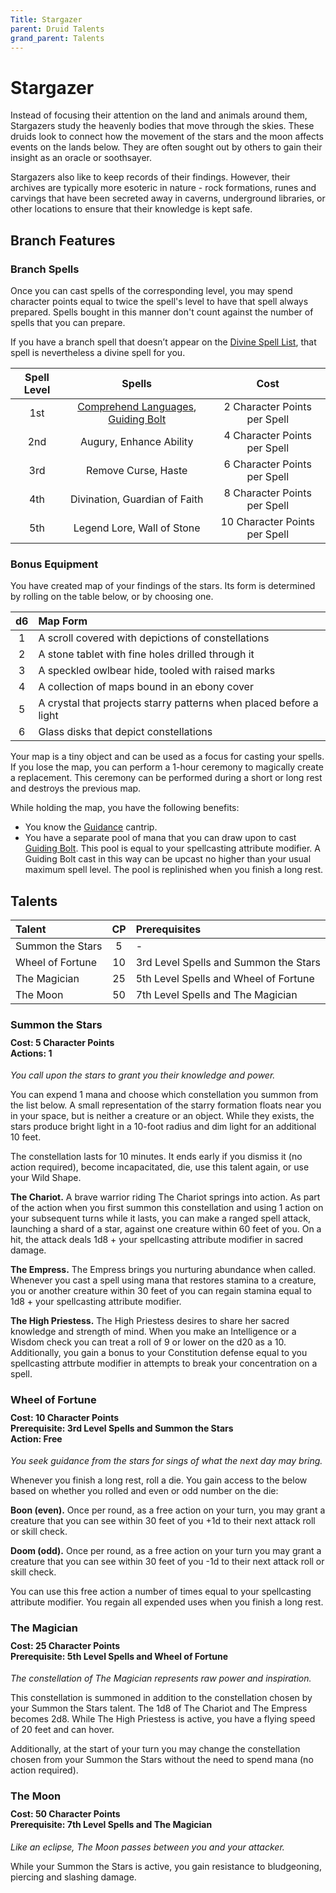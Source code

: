 ```yaml
---
Title: Stargazer
parent: Druid Talents
grand_parent: Talents
---
```


# Stargazer
Instead of focusing their attention on the land and animals around them, Stargazers study the heavenly bodies that move through the skies. These druids look to connect how the movement of the stars and the moon affects events on the lands below. They are often sought out by others to gain their insight as an oracle or soothsayer. 

Stargazers also like to keep records of their findings. However, their archives are typically more esoteric in nature - rock formations, runes and carvings that have been secreted away in caverns, underground libraries, or other locations to ensure that their knowledge is kept safe.

## Branch Features

### Branch Spells
Once you can cast spells of the corresponding level, you may spend character points equal to twice the spell's level to have that spell always prepared. Spells bought in this manner don't count against the number of spells that you can prepare.
 
If you have a branch spell that doesn’t appear on the [Divine Spell List](https://stormchaserroleplaying.com/stormchaserRPG/Spells/Lists/Divine/), that spell is nevertheless a divine spell for you.
 
| Spell Level | Spells | Cost |
|:-----------:|:------:|:----:|
| 1st | [Comprehend Languages](https://stormchaserroleplaying.com/stormchaserRPG/Spells/1/Divination/#comprehend-languages), [Guiding Bolt](https://stormchaserroleplaying.com/stormchaserRPG/Spells/1/Evocation/#guiding-bolt) | 2 Character Points per Spell |
| 2nd | Augury, Enhance Ability | 4 Character Points per Spell |
| 3rd | Remove Curse, Haste | 6 Character Points per Spell |
| 4th | Divination, Guardian of Faith | 8 Character Points per Spell |
| 5th | Legend Lore, Wall of Stone | 10 Character Points per Spell |

### Bonus Equipment
You have created map of your findings of the stars. Its form is determined by rolling on the table below, or by choosing one.

| d6 | Map Form |
|:--:|:---------|
| 1 | A scroll covered with depictions of constellations |   
| 2 | A stone tablet with fine holes drilled through it |  
| 3 | A speckled owlbear hide, tooled with raised marks |  
| 4 | A collection of maps bound in an ebony cover |  
| 5 | A crystal that projects starry patterns when placed before a light |  
| 6 | Glass disks that depict constellations |  

Your map is a tiny object and can be used as a focus for casting your spells. If you lose the map, you can perform a 1-hour ceremony to magically create a replacement. This ceremony can be performed during a short or long rest and destroys the previous map.

While holding the map, you have the following benefits:
* You know the [Guidance](https://stormchaserroleplaying.com/stormchaserRPG/Spells/Cantrips/Divination/#guidance) cantrip.
* You have a separate pool of mana that you can draw upon to cast [Guiding Bolt](https://stormchaserroleplaying.com/stormchaserRPG/Spells/1/Evocation/#guiding-bolt). This pool is equal to your spellcasting attribute modifier. A Guiding Bolt cast in this way can be upcast no higher than your usual maximum spell level. The pool is replinished when you finish a long rest.

## Talents

| Talent | CP | Prerequisites |
|:-------|:--:|:--------------|
| Summon the Stars | 5  | - |   
| Wheel of Fortune | 10 | 3rd Level Spells and Summon the Stars |   
| The Magician     | 25 | 5th Level Spells and Wheel of Fortune |   
| The Moon         | 50 | 7th Level Spells and The Magician |   

### Summon the Stars

<div style="margin-top:-10px;"></div>

#### **Cost:** 5 Character Points<br>**Actions:** 1
*You call upon the stars to grant you their knowledge and power.* 

You can expend 1 mana and choose which constellation you summon from the list below. A small representation of the starry formation floats near you in your space, but is neither a creature or an object. While they exists, the stars produce bright light in a 10-foot radius and dim light for an additional 10 feet. 

The constellation lasts for 10 minutes. It ends early if you dismiss it (no action required), become incapacitated, die, use this talent again, or use your Wild Shape.

**The Chariot.** A brave warrior riding The Chariot springs into action. As part of the action when you first summon this constellation and using 1 action on your subsequent turns while it lasts, you can make a ranged spell attack, launching a shard of a star, against one creature within 60 feet of you. On a hit, the attack deals 1d8 + your spellcasting attribute modifier in sacred damage.

**The Empress.** The Empress brings you nurturing abundance when called. Whenever you cast a spell using mana that restores stamina to a creature, you or another creature within 30 feet of you can regain stamina equal to 1d8 + your spellcasting attribute modifier.

**The High Priestess.** The High Priestess desires to share her sacred knowledge and strength of mind. When you make an Intelligence or a Wisdom check you can treat a roll of 9 or lower on the d20 as a 10. Additionally, you gain a bonus to your Constitution defense equal to you spellcasting attrbute modifier in attempts to break your concentration on a spell.

### Wheel of Fortune

<div style="margin-top:-10px;"></div>

#### **Cost:** 10 Character Points<br>**Prerequisite:** 3rd Level Spells and Summon the Stars<br>**Action:** Free
*You seek guidance from the stars for sings of what the next day may bring.* 

Whenever you finish a long rest, roll a die. You gain access to the below based on whether you rolled and even or odd number on the die:

**Boon (even).** Once per round, as a free action on your turn, you may grant a creature that you can see within 30 feet of you +1d to their next attack roll or skill check. 

**Doom (odd).** Once per round, as a free action on your turn you may grant a creature that you can see within 30 feet of you -1d to their next attack roll or skill check. 

You can use this free action a number of times equal to your spellcasting attribute modifier. You regain all expended uses when you finish a long rest.

### The Magician

<div style="margin-top:-10px;"></div>

#### **Cost:** 25 Character Points<br>**Prerequisite:** 5th Level Spells and Wheel of Fortune
*The constellation of The Magician represents raw power and inspiration.* 

This constellation is summoned in addition to the constellation chosen by your Summon the Stars talent. The 1d8 of The Chariot and The Empress becomes 2d8. While The High Priestess is active, you have a flying speed of 20 feet and can hover.

Additionally, at the start of your turn you may change the constellation chosen from your Summon the Stars without the need to spend mana (no action required).

### The Moon

<div style="margin-top:-10px;"></div>

#### **Cost:** 50 Character Points<br>**Prerequisite:** 7th Level Spells and The Magician
*Like an eclipse, The Moon passes between you and your attacker.* 

While your Summon the Stars is active, you gain resistance to bludgeoning, piercing and slashing damage.

